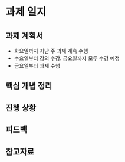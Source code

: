 # 과제 일지

## 과제 계획서
- 화요일까지 지난 주 과제 계속 수행
- 수요일부터 강의 수강. 금요일까지 모두 수강 예정
- 금요일부터 과제 수행

## 핵심 개념 정리

## 진행 상황

## 피드백

## 참고자료
